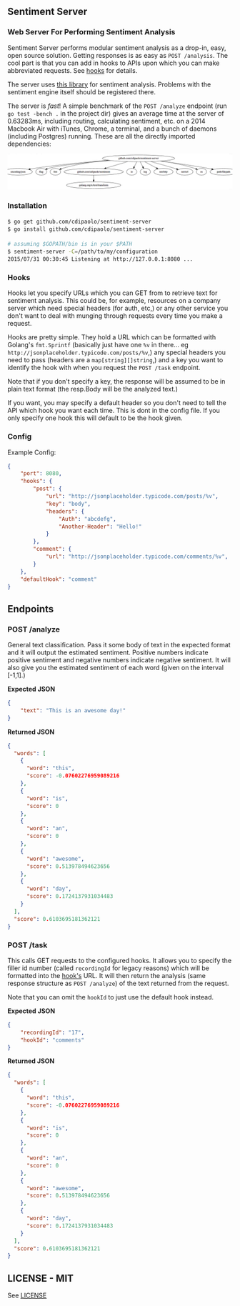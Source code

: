 ## Sentiment Server
### Web Server For Performing Sentiment Analysis

Sentiment Server performs modular sentiment analysis as a drop-in, easy, open source solution. Getting responses is as easy as `POST /analysis`. The cool part is that you can add in hooks to APIs upon which you can make abbreviated requests. See [hooks](#hooks) for details.

The server uses [this library](http://github.com/cdipaolo/sentiment) for sentiment analysis. Problems with the sentiment engine itself should be registered there.

The server is _fast_! A simple benchmark of the `POST /analyze` endpoint (run `go test -bench .` in the project dir) gives an average time at the server of 0.63283ms, including routing, calculating sentiment, etc. on a 2014 Macbook Air with iTunes, Chrome, a terminal, and a bunch of daemons (including Postgres) running. These are all the directly imported dependencies:

![Sentiment Server Dependencies](dependencies.png)

### Installation

```bash
$ go get github.com/cdipaolo/sentiment-server
$ go install github.com/cdipaolo/sentiment-server

# assuming $GOPATH/bin is in your $PATH
$ sentiment-server -C=/path/to/my/configuration
2015/07/31 00:30:45 Listening at http://127.0.0.1:8080 ...
```

<a id="hooks"></a>
### Hooks

Hooks let you specify URLs which you can GET from to retrieve text for sentiment analysis. This could be, for example, resources on a company server which need special headers (for auth, etc,) or any other service you don't want to deal with munging through requests every time you make a request.

Hooks are pretty simple. They hold a URL which can be formatted with Golang's `fmt.Sprintf` (basically just have one `%v` in there... eg `http://jsonplaceholder.typicode.com/posts/%v`,) any special headers you need to pass (headers are a `map[string][]string`,) and a key you want to identify the hook with when you request the `POST /task` endpoint.

Note that if you don't specify a key, the response will be assumed to be in plain text format (the resp.Body will be the analyzed text.)

If you want, you may specify a default header so you don't need to tell the API which hook you want each time. This is dont in the config file. If you only specify one hook this will default to be the hook given.

### Config

Example Config:

```json
{
    "port": 8080,
    "hooks": {
        "post": {
            "url": "http://jsonplaceholder.typicode.com/posts/%v",
            "key": "body",
            "headers": {
                "Auth": "abcdefg",
                "Another-Header": "Hello!"
            }
        },
        "comment": {
            "url": "http://jsonplaceholder.typicode.com/comments/%v",
        }
    },
    "defaultHook": "comment"
}
```

## Endpoints

### POST /analyze

General text classification. Pass it some body of text in the expected format and it will output the estimated sentiment. Positive numbers indicate positive sentiment and negative numbers indicate negative sentiment. It will also give you the estimated sentiment of each word (given on the interval [-1,1].)

**Expected JSON**

```json
{
    "text": "This is an awesome day!"
}
```

**Returned JSON**

```json
{
  "words": [
    {
      "word": "this",
      "score": -0.07602276959089216
    },
    {
      "word": "is",
      "score": 0
    },
    {
      "word": "an",
      "score": 0
    },
    {
      "word": "awesome",
      "score": 0.513978494623656
    },
    {
      "word": "day",
      "score": 0.1724137931034483
    }
  ],
  "score": 0.6103695181362121
}
```

### POST /task

This calls GET requests to the configured hooks. It allows you to specify the filler id number (called `recordingId` for legacy reasons) which will be formatted into the [hook's](#hooks) URL. It will then return the analysis (same response structure as `POST /analyze`) of the text returned from the request.

Note that you can omit the `hookId` to just use the default hook instead.

**Expected JSON**

```json
{
    "recordingId": "17",
    "hookId": "comments"
}
```

**Returned JSON**

```json
{
  "words": [
    {
      "word": "this",
      "score": -0.07602276959089216
    },
    {
      "word": "is",
      "score": 0
    },
    {
      "word": "an",
      "score": 0
    },
    {
      "word": "awesome",
      "score": 0.513978494623656
    },
    {
      "word": "day",
      "score": 0.1724137931034483
    }
  ],
  "score": 0.6103695181362121
}
```

## LICENSE - MIT

See [LICENSE](LICENSE)
